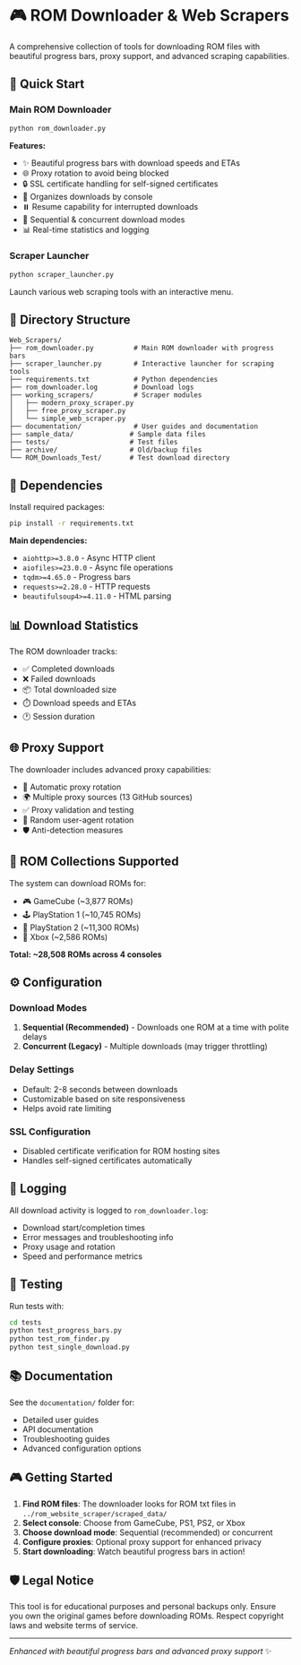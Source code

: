 # 🎮 ROM Downloader & Web Scrapers

A comprehensive collection of tools for downloading ROM files with beautiful progress bars, proxy support, and advanced scraping capabilities.

## 🚀 Quick Start

### Main ROM Downloader
```bash
python rom_downloader.py
```

**Features:**
- ✨ Beautiful progress bars with download speeds and ETAs
- 🌐 Proxy rotation to avoid being blocked
- 🔒 SSL certificate handling for self-signed certificates  
- 📁 Organizes downloads by console
- ⏸️ Resume capability for interrupted downloads
- 🐌 Sequential & concurrent download modes
- 📊 Real-time statistics and logging

### Scraper Launcher
```bash
python scraper_launcher.py
```

Launch various web scraping tools with an interactive menu.

## 📁 Directory Structure

```
Web_Scrapers/
├── rom_downloader.py          # Main ROM downloader with progress bars
├── scraper_launcher.py        # Interactive launcher for scraping tools
├── requirements.txt           # Python dependencies
├── rom_downloader.log         # Download logs
├── working_scrapers/          # Scraper modules
│   ├── modern_proxy_scraper.py
│   ├── free_proxy_scraper.py
│   └── simple_web_scraper.py
├── documentation/             # User guides and documentation
├── sample_data/              # Sample data files
├── tests/                    # Test files
├── archive/                  # Old/backup files
└── ROM_Downloads_Test/       # Test download directory
```

## 🔧 Dependencies

Install required packages:
```bash
pip install -r requirements.txt
```

**Main dependencies:**
- `aiohttp>=3.8.0` - Async HTTP client
- `aiofiles>=23.0.0` - Async file operations
- `tqdm>=4.65.0` - Progress bars
- `requests>=2.28.0` - HTTP requests
- `beautifulsoup4>=4.11.0` - HTML parsing

## 📊 Download Statistics

The ROM downloader tracks:
- ✅ Completed downloads
- ❌ Failed downloads  
- 📦 Total downloaded size
- ⏱️ Download speeds and ETAs
- 🕐 Session duration

## 🌐 Proxy Support

The downloader includes advanced proxy capabilities:
- 🔄 Automatic proxy rotation
- 🌍 Multiple proxy sources (13 GitHub sources)
- ✅ Proxy validation and testing
- 🔀 Random user-agent rotation
- 🛡️ Anti-detection measures

## 🎯 ROM Collections Supported

The system can download ROMs for:
- 🎮 GameCube (~3,877 ROMs)
- 🕹️ PlayStation 1 (~10,745 ROMs)
- 🎯 PlayStation 2 (~11,300 ROMs)
- 📱 Xbox (~2,586 ROMs)

**Total: ~28,508 ROMs across 4 consoles**

## ⚙️ Configuration

### Download Modes
1. **Sequential (Recommended)** - Downloads one ROM at a time with polite delays
2. **Concurrent (Legacy)** - Multiple downloads (may trigger throttling)

### Delay Settings
- Default: 2-8 seconds between downloads
- Customizable based on site responsiveness
- Helps avoid rate limiting

### SSL Configuration
- Disabled certificate verification for ROM hosting sites
- Handles self-signed certificates automatically

## 📝 Logging

All download activity is logged to `rom_downloader.log`:
- Download start/completion times
- Error messages and troubleshooting info
- Proxy usage and rotation
- Speed and performance metrics

## 🧪 Testing

Run tests with:
```bash
cd tests
python test_progress_bars.py
python test_rom_finder.py
python test_single_download.py
```

## 📚 Documentation

See the `documentation/` folder for:
- Detailed user guides
- API documentation
- Troubleshooting guides
- Advanced configuration options

## 🎮 Getting Started

1. **Find ROM files**: The downloader looks for ROM txt files in `../rom_website_scraper/scraped_data/`
2. **Select console**: Choose from GameCube, PS1, PS2, or Xbox
3. **Choose download mode**: Sequential (recommended) or concurrent
4. **Configure proxies**: Optional proxy support for enhanced privacy
5. **Start downloading**: Watch beautiful progress bars in action!

## 🛡️ Legal Notice

This tool is for educational purposes and personal backups only. Ensure you own the original games before downloading ROMs. Respect copyright laws and website terms of service.

---
*Enhanced with beautiful progress bars and advanced proxy support* ✨
